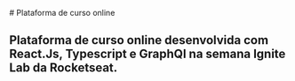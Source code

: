 
 ﻿# Plataforma de curso online
  
<h2>Plataforma de curso online desenvolvida com React.Js, Typescript e GraphQl na semana Ignite Lab da Rocketseat.</h2>
